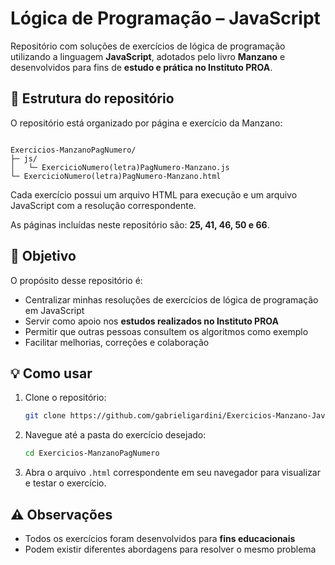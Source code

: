 # Lógica de Programação – JavaScript

Repositório com soluções de exercícios de lógica de programação utilizando a linguagem **JavaScript**, adotados pelo livro **Manzano** e desenvolvidos para fins de **estudo e prática no Instituto PROA**.

## 📂 Estrutura do repositório

O repositório está organizado por página e exercício da Manzano:  

```

Exercicios-ManzanoPagNumero/
├─ js/
│   └─ ExercicioNumero(letra)PagNumero-Manzano.js
└─ ExercicioNumero(letra)PagNumero-Manzano.html

````

Cada exercício possui um arquivo HTML para execução e um arquivo JavaScript com a resolução correspondente.

As páginas incluídas neste repositório são: **25, 41, 46, 50 e 66**.

## 🎯 Objetivo

O propósito desse repositório é:

- Centralizar minhas resoluções de exercícios de lógica de programação em JavaScript  
- Servir como apoio nos **estudos realizados no Instituto PROA**  
- Permitir que outras pessoas consultem os algoritmos como exemplo  
- Facilitar melhorias, correções e colaboração  

## 💡 Como usar

1. Clone o repositório:  
   ```bash
   git clone https://github.com/gabrieligardini/Exercicios-Manzano-JavaScript.git
   ```

2. Navegue até a pasta do exercício desejado:

   ```bash
   cd Exercicios-ManzanoPagNumero
   ```

3. Abra o arquivo `.html` correspondente em seu navegador para visualizar e testar o exercício.

## ⚠️ Observações

* Todos os exercícios foram desenvolvidos para **fins educacionais**
* Podem existir diferentes abordagens para resolver o mesmo problema
